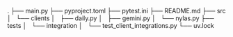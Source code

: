 .
├── main.py
├── pyproject.toml
├── pytest.ini
├── README.md
├── src
│   └── clients
│       ├── daily.py
│       ├── gemini.py
│       └── nylas.py
├── tests
│   └── integration
│       └── test_client_integrations.py
└── uv.lock